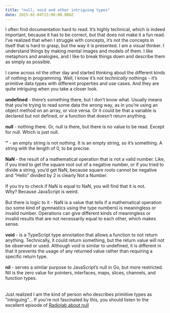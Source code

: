 ```yaml
---
title: "null, void and other intriguing types"
date: 2025-02-04T23:00:00.000Z
---
```


I often find documentation hard to read. It’s highly technical, which is indeed important, because it has to be correct, but that does not make it a fun read. I’ve realized that when I struggle with concepts, it’s not the concepts in itself that is hard to grasp, but the way it is presented. I am a visual thinker. I understand things by making mental images and models of them. I like metaphors and analogies, and I like to break things down and describe them as simply as possible. \
\
I came across nil the other day and started thinking about the different kinds of nothing in programming. Well, I know it’s not _technically_ nothings - it’s primitive data types with different properties and use cases. And they are quite intriguing when you take a closer look. \
\
**undefined** - there’s something there, but I don’t know what. Usually means that you’re trying to read some data the wrong way, as in you’re using an object method on an array, or vice versa. Or it could be that a variable is declared but not defined, or a function that doesn’t return anything.\
\
**null** - nothing there. Or, null is there, but there is no value to be read. Except for null. Which is just null. \
\
**‘’** - an empty string is not nothing. It is an empty string, so it’s something. A string with the length of 0, to be precise. \
\
**NaN** - the result of a mathematical operation that is not a valid number. Like, if you tried to get the square root out of a negative number, or if you tried to divide a string, you’d get NaN, because square roots cannot be negative and “Hello” divided by 2 is clearly Not a Number.\
\
If you try to check if NaN is equal to NaN, you will find that it is not.\
Why? Because JavaScript is weird. \
\
But there is logic to it - NaN is a value that tells if a mathematical operation (so some kind of gymnastics using the type numbers) is meaningless or invalid number. Operations can give different kinds of meaningless or invalid results that are not necessarily equal to each other, which makes sense. \
\
**void** - is a TypeScript type annotation that allows a function to not return anything. Technically, it could return something, but the return value will not be observed or used. Although void is similar to undefined, it is different in that it prevents the usage of any returned value rather than requiring a specific return type. \
\
**nil** - serves a similar purpose to JavaScript’s null in Go, but more restricted. Nil is the zero value for pointers, interfaces, maps, slices, channels, and function types.\
\
\
Just realized I am the kind of person who describes primitive types as "intriguing"... If you're not fascinated by this, you should listen to the excellent episode of [Radiolab about null](https://radiolab.org/podcast/null/transcript)

